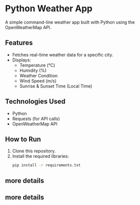 # Python Weather App

A simple command-line weather app built with Python using the OpenWeatherMap API.

## Features
- Fetches real-time weather data for a specific city.
- Displays:
  - Temperature (°C)
  - Humidity (%)
  - Weather Condition
  - Wind Speed (m/s)
  - Sunrise & Sunset Time (Local Time)

## Technologies Used
- Python
- Requests (for API calls)
- OpenWeatherMap API

## How to Run
1. Clone this repository.
2. Install the required libraries:
   ```bash
   pip install -r requirements.txt

## more details
## more details
